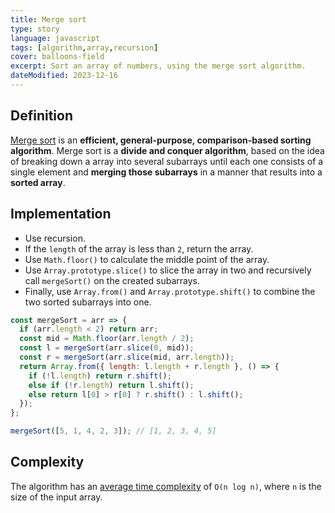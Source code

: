 ```yaml
---
title: Merge sort
type: story
language: javascript
tags: [algorithm,array,recursion]
cover: balloons-field
excerpt: Sort an array of numbers, using the merge sort algorithm.
dateModified: 2023-12-16
---
```


## Definition

[Merge sort](https://en.wikipedia.org/wiki/Merge_sort) is an **efficient, general-purpose, comparison-based sorting algorithm**. Merge sort is a **divide and conquer algorithm**, based on the idea of breaking down a array into several subarrays until each one consists of a single element and **merging those subarrays** in a manner that results into a **sorted array**.

## Implementation

- Use recursion.
- If the `length` of the array is less than `2`, return the array.
- Use `Math.floor()` to calculate the middle point of the array.
- Use `Array.prototype.slice()` to slice the array in two and recursively call `mergeSort()` on the created subarrays.
- Finally, use `Array.from()` and `Array.prototype.shift()` to combine the two sorted subarrays into one.

```js
const mergeSort = arr => {
  if (arr.length < 2) return arr;
  const mid = Math.floor(arr.length / 2);
  const l = mergeSort(arr.slice(0, mid));
  const r = mergeSort(arr.slice(mid, arr.length));
  return Array.from({ length: l.length + r.length }, () => {
    if (!l.length) return r.shift();
    else if (!r.length) return l.shift();
    else return l[0] > r[0] ? r.shift() : l.shift();
  });
};

mergeSort([5, 1, 4, 2, 3]); // [1, 2, 3, 4, 5]
```

## Complexity

The algorithm has an [average time complexity](/js/s/big-o-cheatsheet#array-sorting-algorithms) of `O(n log n)`, where `n` is the size of the input array.
